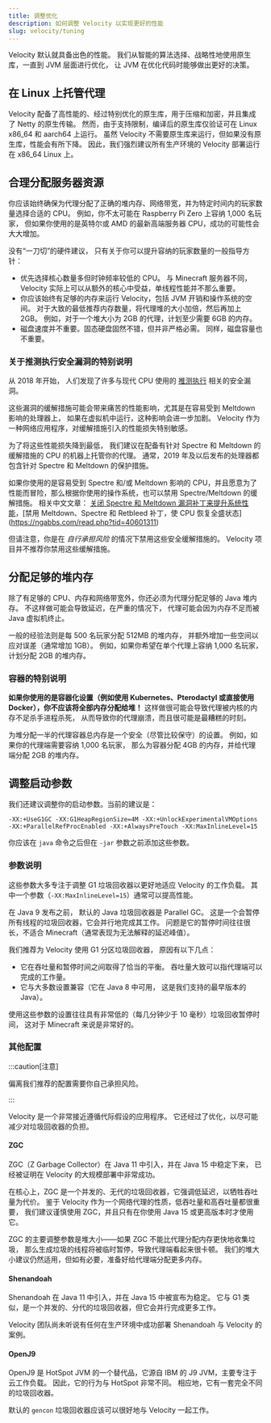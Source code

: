 ```yaml
---
title: 调整优化
description: 如何调整 Velocity 以实现更好的性能
slug: velocity/tuning
---
```


Velocity 默认就具备出色的性能。
我们从智能的算法选择、战略性地使用原生库，一直到 JVM 层面进行优化，
让 JVM 在优化代码时能够做出更好的决策。

## 在 Linux 上托管代理

Velocity 配备了高性能的、经过特别优化的原生库，用于压缩和加密，并且集成了 Netty 的原生传输。
然而，由于支持限制，编译后的原生库仅验证可在 Linux x86_64 和 aarch64 上运行。
虽然 Velocity 不需要原生库来运行，但如果没有原生库，性能会有所下降。
因此，我们强烈建议所有生产环境的 Velocity 部署运行在 x86_64 Linux 上。

## 合理分配服务器资源

你应该始终确保为代理分配了正确的堆内存、网络带宽，并为特定时间内的玩家数量选择合适的 CPU。
例如，你不太可能在 Raspberry Pi Zero 上容纳 1,000 名玩家，
但如果你使用的是英特尔或 AMD 的最新高端服务器 CPU，成功的可能性会大大增加。

没有“一刀切”的硬件建议，
只有关于你可以提升容纳的玩家数量的一般指导方针：

- 优先选择核心数量多但时钟频率较低的 CPU。
  与 Minecraft 服务器不同，Velocity 实际上可以从额外的核心中受益，单线程性能并不那么重要。
- 你应该始终有足够的内存来运行 Velocity，包括 JVM 开销和操作系统的空间。
  对于大致的最低推荐内存数量，将代理堆的大小加倍，然后再加上 2GB。
  例如，对于一个堆大小为 2GB 的代理，计划至少需要 6GB 的内存。
- 磁盘速度并不重要。固态硬盘固然不错，但并非严格必需。
  同样，磁盘容量也不重要。

### 关于推测执行安全漏洞的特别说明

从 2018 年开始，
人们发现了许多与现代 CPU 使用的 [推测执行](https://en.wikipedia.org/wiki/Speculative_execution) 相关的安全漏洞。

这些漏洞的缓解措施可能会带来痛苦的性能影响，尤其是在容易受到 Meltdown 影响的处理器上，
如果在虚拟机中运行，这种影响会进一步加剧。
Velocity 作为一种网络应用程序，对缓解措施引入的性能损失特别敏感。

为了将这些性能损失降到最低，
我们建议在配备有针对 Spectre 和 Meltdown 的缓解措施的 CPU 的机器上托管你的代理。
通常，2019 年及以后发布的处理器都包含针对 Spectre 和 Meltdown 的保护措施。

如果你使用的是容易受到 Spectre 和/或 Meltdown 影响的 CPU，并且愿意为了性能而冒险，那么根据你使用的操作系统，也可以禁用 Spectre/Meltdown 的缓解措施。 相关中文文章：
[关闭 Spectre 和 Meltdown 漏洞补丁来提升系统性能](https://konata.tech/2021/11/13/disableMitigations/#!)，[禁用 Meltdown、Spectre 和 Retbleed 补丁，使 CPU 恢复全盛状态](https://ngabbs.com/read.php?tid=40601311)

但请注意，你是在 _自行承担风险_ 的情况下禁用这些安全缓解措施的。
Velocity 项目并不推荐你禁用这些缓解措施。

## 分配足够的堆内存

除了有足够的 CPU、内存和网络带宽外，你还必须为代理分配足够的 Java 堆内存。
不这样做可能会导致延迟，在严重的情况下，
代理可能会因为内存不足而被 Java 虚拟机终止。

一般的经验法则是每 500 名玩家分配 512MB 的堆内存，
并额外增加一些空间以应对误差（通常增加 1GB）。
例如，如果你希望在单个代理上容纳 1,000 名玩家，计划分配 2GB 的堆内存。

### 容器的特别说明

**如果你使用的是容器化设置（例如使用 Kubernetes、Pterodactyl 或直接使用 Docker），你不应该将全部内存分配给堆！**
这样做很可能会导致代理被内核的内存不足杀手进程杀死，
从而导致你的代理崩溃，而且很可能是最糟糕的时刻。

为堆分配一半的代理容器总内存是一个安全（尽管比较保守）的设置。
例如，如果你的代理端需要容纳 1,000 名玩家，
那么为容器分配 4GB 的内存，并给代理端分配 2GB 的堆内存。

## 调整启动参数

我们还建议调整你的启动参数。当前的建议是：

```
-XX:+UseG1GC -XX:G1HeapRegionSize=4M -XX:+UnlockExperimentalVMOptions -XX:+ParallelRefProcEnabled -XX:+AlwaysPreTouch -XX:MaxInlineLevel=15
```

你应该在 `java` 命令之后但在 `-jar` 参数之前添加这些参数。

### 参数说明

这些参数大多专注于调整 G1 垃圾回收器以更好地适应 Velocity 的工作负载。
其中一个参数（`-XX:MaxInlineLevel=15`）通常可以提高性能。

在 Java 9 发布之前，
默认的 Java 垃圾回收器是 Parallel GC。
这是一个会暂停所有线程的垃圾回收器，它会并行地完成其工作。
问题是它的暂停时间往往很长，不适合 Minecraft（通常表现为无法解释的延迟峰值）。

我们推荐为 Velocity 使用 G1 分区垃圾回收器，
原因有以下几点：

- 它在吞吐量和暂停时间之间取得了恰当的平衡。
  吞吐量大致可以指代理端可以完成的工作量。
- 它与大多数设置兼容（它在 Java 8 中可用，
  这是我们支持的最早版本的 Java）。

使用这些参数的设置往往具有非常低的（每几分钟少于 10 毫秒）垃圾回收暂停时间，
这对于 Minecraft 来说是非常好的。

### 其他配置

:::caution[注意]

偏离我们推荐的配置需要你自己承担风险。

:::

Velocity 是一个非常接近遵循代际假设的应用程序。
它还经过了优化，以尽可能减少对垃圾回收器的负担。

#### ZGC

ZGC（Z Garbage Collector）在 Java 11 中引入，并在 Java 15 中稳定下来，
已经被证明在 Velocity 的大规模部署中非常成功。

在核心上，ZGC 是一个并发的、无代的垃圾回收器，它强调低延迟，以牺牲吞吐量为代价。
鉴于 Velocity 作为一个网络代理的性质，低吞吐量和高吞吐量都很重要，
我们建议谨慎使用 ZGC，并且只有在你使用 Java 15 或更高版本时才使用它。

ZGC 的主要调整参数是堆大小——如果 ZGC 不能比代理分配内存更快地收集垃圾，
那么生成垃圾的线程将被临时暂停，导致代理端看起来很卡顿。
我们的堆大小建议仍然适用，但如有必要，准备好给代理端分配更多内存。

#### Shenandoah

Shenandoah 在 Java 11 中引入，并在 Java 15 中被宣布为稳定。
它与 G1 类似，是一个并发的、分代的垃圾回收器，但它会并行完成更多工作。

Velocity 团队尚未听说有任何在生产环境中成功部署 Shenandoah 与 Velocity 的案例。

#### OpenJ9

OpenJ9 是 HotSpot JVM 的一个替代品，它源自 IBM 的 J9 JVM，主要专注于云工作负载。
因此，它的行为与 HotSpot 非常不同。
相应地，它有一套完全不同的垃圾回收器。

默认的 `gencon` 垃圾回收器应该可以很好地与 Velocity 一起工作。
